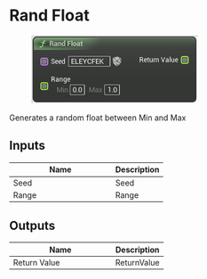 # Rand Float

<div align="left" data-full-width="false">

<figure><img src="../../../api/Random/Rand_Float.png" alt=""><figcaption></figcaption></figure>

</div>

Generates a random float between Min and Max

## Inputs

<table><thead><tr><th width="170">Name</th><th>Description</th></tr></thead><tbody><tr><td>Seed</td><td>Seed</td></tr><tr><td>Range</td><td>Range</td></tr></tbody></table>

## Outputs

<table><thead><tr><th width="170">Name</th><th>Description</th></tr></thead><tbody><tr><td>Return Value</td><td>ReturnValue</td></tr></tbody></table>
